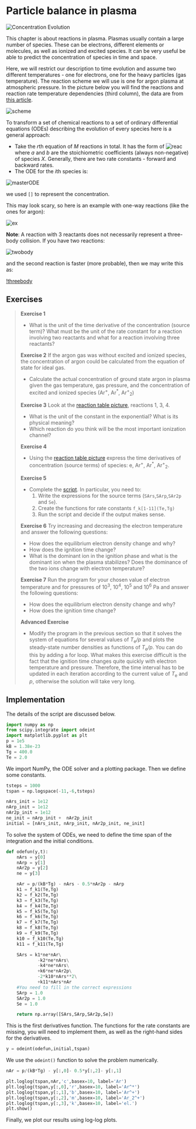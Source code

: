 # Particle balance in plasma

![Concentration Evolution](https://github.com/tungli/F5170-python/blob/master/6_Balance/reactions.svg)

This chapter is about reactions in plasma.
Plasmas usually contain a large number of species.
These can be electrons, different elements or molecules, as well as ionized and excited species.
It can be very useful be able to predict the concentration of species in time and space.

Here, we will restrict our description to time evolution and assume two different temperatures - one for electrons, one for the heavy particles (gas temperature).
The reaction scheme we will use is one for argon plasma at atmospheric pressure.
In the picture below you will find the reactions and reaction rate temperature dependencies (third column), the data are from [this article](https://journals.aps.org/pre/abstract/10.1103/PhysRevE.85.056404).

![scheme](https://github.com/tungli/F5170-python/blob/master/6_Balance/rate_table.png)

To transform a set of chemical reactions to a set of ordinary differential equations (ODEs) describing the evolution of every species here is a general approach:
 * Take the *r*th equation of *M* reactions in total. It has the form of ![reac](http://mathurl.com/ycnjqt5p.png) where *a* and *b* are the stoichiometric coefficients (always non-negative) of species *X*. Generally, there are two rate constants - forward and backward rates.
 * The ODE for the *i*th species is:

![masterODE](http://mathurl.com/yd4yxekn.png)

we used `[]` to represent the concentration.

This may look scary, so here is an example with one-way reactions (like the ones for argon):

![ex](http://mathurl.com/ycv8c7w5.png)

**Note**:
A reaction with 3 reactants does not necessarily represent a three-body collision.
If you have two reactions:

![twobody](http://mathurl.com/yaecpw9l.png)

and the second reaction is faster (more probable), then we may write this as:

[!threebody](http://mathurl.com/yadrlr8h.png)


## Exercises
>  **Exercise 1**
>  * What is the unit of the time derivative of the concentration (source term)? What must be the unit of the rate constant for a reaction involving two reactants and what for a reaction involving three reactants?
>  
>  **Exercise 2**
>  If the argon gas was without excited and ionized species, the concentration of argon could be calculated from the equation of state for ideal gas.
>  * Calculate the actual concentration of ground state argon in plasma given the gas temperature, gas pressure, and the concentration of excited and ionized species (Ar<sup>+</sup>, Ar<sup>\*</sup>, Ar<sup>+</sup><sub>2</sub>)
>  
>  **Exercise 3**
>  Look at the [reaction table picture](https://github.com/tungli/F5170-python/blob/master/6_Balance/rate_table.png), reactions 1, 3, 4.
>  * What is the unit of the constant in the exponential? What is its physical meaning?
>  * Which reaction do you think will be the most important ionization channel?
>  
>  **Exercise 4**
>  * Using the [reaction table picture](https://github.com/tungli/F5170-python/blob/master/6_Balance/rate_table.png) express the time derivatives of concentration (source terms) of species: e, Ar<sup>+</sup>, Ar<sup>\*</sup>, Ar<sup>+</sup><sub>2</sub>.
>  
>  **Exercise 5**
>  * Complete the [script](https://github.com/tungli/F5170-python/blob/master/6_Balance/odesolve.py). In particular, you need to:
>    1. Write the expressions for the source terms (`SArs`,`SArp`,`SAr2p` and `Se`).
>    2. Create the functions for rate constants `f_k[1-11](Te,Tg)`
>    3. Run the script and decide if the output makes sense.
>  
>  **Exercise 6**
>  Try increasing and decreasing the electron temperature and answer the following questions:
>  * How does the equilibrium electron density change and why?
>  * How does the ignition time change?
>  * What is the dominant ion in the ignition phase and what is the dominant ion when the plasma stabilizes? Does the dominance of the two ions change with electron temperature?
>  
>  **Exercise 7**
>  Run the program for your chosen value of electron temperature and for pressures of 10<sup>3</sup>, 10<sup>4</sup>, 10<sup>5</sup> and 10<sup>6</sup> Pa and answer the following questions:
>  * How does the equilibrium electron density change and why?
>  * How does the ignition time change?
>  
>  **Advanced Exercise**
>  * Modify the program in the previous section so that it solves the system of equations for several values of *T*<sub>e</sub>*/p* and plots the steady-state number densities as functions of *T*<sub>e</sub>*/p*. You can do this by adding a for loop. What makes this exercise difficult is the fact that the ignition time changes quite quickly with electron temperature and pressure. Therefore, the time interval has to be updated in each iteration according to the current value of *T*<sub>e</sub> and *p*, otherwise the solution will take very long.


## Implementation
The details of the script are discussed below.
```python
import numpy as np
from scipy.integrate import odeint
import matplotlib.pyplot as plt 
p = 1e5
kB = 1.38e-23
Tg = 400.0
Te = 2.0
```
We import NumPy, the ODE solver and a plotting package.
Then we define some constants.

```python
tsteps = 1000
tspan = np.logspace(-11,-6,tsteps)

nArs_init = 1e12
nArp_init = 1e12
nAr2p_init = 1e12
ne_init = nArp_init +  nAr2p_init
initial = [nArs_init, nArp_init, nAr2p_init, ne_init]
```
To solve the system of ODEs, we need to define the time span of the integration and the initial conditions.

```python
def odefun(y,t):
    nArs = y[0]
    nArp = y[1]
    nAr2p = y[2]
    ne = y[3]

    nAr = p/(kB*Tg) - nArs - 0.5*nAr2p - nArp
    k1 = f_k1(Te,Tg)    
    k2 = f_k2(Te,Tg)
    k3 = f_k3(Te,Tg)
    k4 = f_k4(Te,Tg)
    k5 = f_k5(Te,Tg)
    k6 = f_k6(Te,Tg)
    k7 = f_k7(Te,Tg)
    k8 = f_k8(Te,Tg)
    k9 = f_k9(Te,Tg)
    k10 = f_k10(Te,Tg)
    k11 = f_k11(Te,Tg)

    SArs = k1*ne*nAr\
            -k2*ne*nArs\
            -k4*ne*nArs\
            +k6*ne*nAr2p\
            -2*k10*nArs**2\
            +k11*nArs*nAr
    #You need to fill in the correct expressions
    SArp = 1.0
    SAr2p = 1.0
    Se = 1.0

    return np.array([SArs,SArp,SAr2p,Se])
```
This is the first derivatives function.
The functions for the rate constants are missing, you will need to implement them, as well as the right-hand sides for the derivatives.

```python
y = odeint(odefun,initial,tspan) 
```
We use the `odeint()` function to solve the problem numerically.

```python
nAr = p/(kB*Tg) - y[:,0]- 0.5*y[:,2]- y[:,1]

plt.loglog(tspan,nAr,'c',basex=10, label='Ar')
plt.loglog(tspan,y[:,0],'r',basex=10, label='Ar^*')
plt.loglog(tspan,y[:,1],'b',basex=10, label='Ar^+')
plt.loglog(tspan,y[:,2],'m',basex=10, label='Ar_2^+')
plt.loglog(tspan,y[:,3],'k',basex=10, label='el.')
plt.show()
```
Finally, we plot our results using log-log plots.



